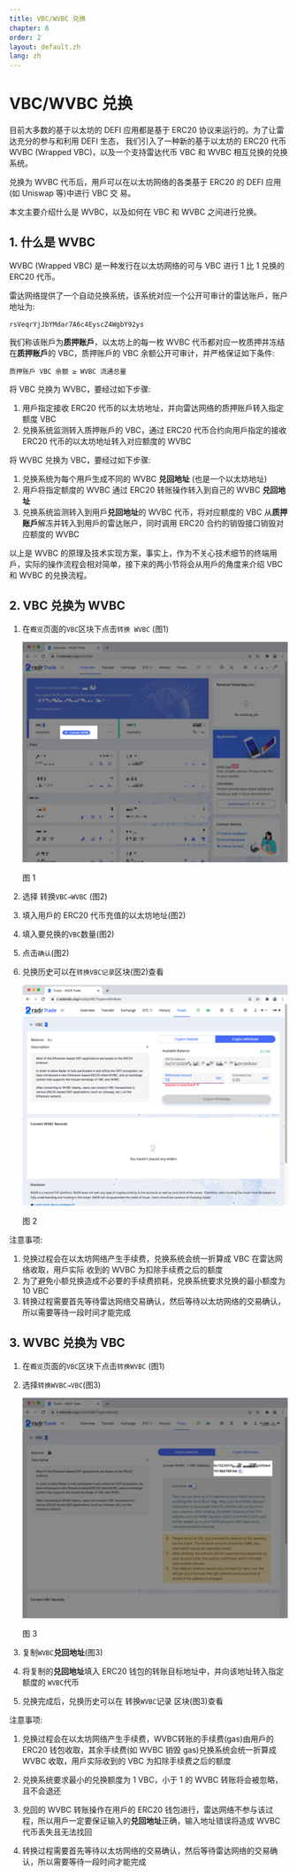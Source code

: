 ```yaml
---
title: VBC/WVBC 兑换
chapter: 8
order: 2
layout: default.zh
lang: zh
---
```


# VBC/WVBC 兑换

目前大多数的基于以太坊的 DEFI 应用都是基于 ERC20 协议来运行的。为了让雷达充分的参与和利用 DEFI 生态， 我们引入了一种新的基于以太坊的 ERC20 代币 WVBC (Wrapped VBC)，以及一个支持雷达代币 VBC 和 WVBC 相互兑换的兑换系统。

兑换为 WVBC 代币后，用戶可以在以太坊网络的各类基于 ERC20 的 DEFI 应用(如 Uniswap 等)中进行 VBC 交 易。

本文主要介绍什么是 WVBC，以及如何在 VBC 和 WVBC 之间进行兑换。 

## 1. 什么是 WVBC

WVBC  (Wrapped VBC) 是一种发行在以太坊网络的可与 VBC 进行 1 比 1 兑换的 ERC20 代币。 

雷达网络提供了一个自动兑换系统，该系统对应一个公开可审计的雷达账戶，账户地址为:

```
rsVeqrYjJbYMdar7A6c4EyscZ4WgbY92ys
```

我们称该账戶为**质押账戶**，以太坊上的每一枚 WVBC 代币都对应一枚质押并冻结在**质押账戶**的 VBC，质押账戶的 VBC 余额公开可审计，并严格保证如下条件:

```
质押账戶 VBC 余额 ≥ WVBC 流通总量
```

将 VBC 兑换为 WVBC，要经过如下步骤:

1. 用戶指定接收 ERC20 代币的以太坊地址，并向雷达网络的质押账戶转入指定额度 VBC
2. 兑换系统监测转入质押账戶的 VBC，通过 ERC20 代币合约向用戶指定的接收 ERC20 代币的以太坊地址转入对应额度的 WVBC

将 WVBC 兑换为 VBC，要经过如下步骤:

1. 兑换系统为每个用戶生成不同的 WVBC **兑回地址** (也是一个以太坊地址)
2. 用戶将指定额度的 WVBC 通过 ERC20 转账操作转入到自己的 WVBC **兑回地址**
3. 兑换系统监测转入到用戶**兑回地址**的 WVBC 代币，将对应额度的 VBC 从**质押账戶**解冻并转入到用戶的雷达账户，同时调用 ERC20 合约的销毁接口销毁对应额度的 WVBC

以上是 WVBC 的原理及技术实现方案，事实上，作为不关心技术细节的终端用戶，实际的操作流程会相对简单，接下来的两小节将会从用戶的⻆度来介绍 VBC 和 WVBC 的兑换流程。

## 2. VBC 兑换为 WVBC

1. 在`概览`⻚面的`VBC`区块下点击`转换 WVBC` (图1)

    ![switch-wvbc-zh](/assets/images/defi/wvbc/v01_convert_wvbc.png)

    图 1

2. 选择 转换`VBC→WVBC` (图2)
3. 填入用戶的 ERC20 代币充值的以太坊地址(图2) 
4. 填入要兑换的`VBC`数量(图2)
5. 点击`确认`(图2)
6. 兑换历史可以在`转换VBC记录`区块(图2)查看

    ![switch-wvbc-zh](/assets/images/defi/wvbc/v02_to_wvbc.png)

    图 2 

注意事项:

1. 兑换过程会在以太坊网络产生手续费，兑换系统会统一折算成 VBC 在雷达网络收取，用戶实际 收到的 WVBC 为扣除手续费之后的额度
2. 为了避免小额兑换造成不必要的手续费损耗，兑换系统要求兑换的最小额度为 10 VBC
3. 转换过程需要首先等待雷达网络交易确认，然后等待以太坊网络的交易确认，所以需要等待一段时间才能完成

## 3. WVBC 兑换为 VBC

1. 在`概览`⻚面的`VBC`区块下点击`转换WVBC` (图1)
2. 选择`转换WVBC→VBC`(图3)

    ![switch-wvbc-zh](/assets/images/defi/wvbc/v03_to_vbc.png)
    
    图 3

3. 复制`WVBC`**兑回地址**(图3)
4. 将复制的**兑回地址**填入 ERC20 钱包的转账目标地址中，并向该地址转入指定额度的 `WVBC`代币
5. 兑换完成后，兑换历史可以在 转换`WVBC`记录 区块(图3)查看

注意事项:

1. 兑换过程会在以太坊网络产生手续费，WVBC转账的手续费(gas)由用戶的 ERC20 钱包收取，其余手续费(如 WVBC 销毁 gas)兑换系统会统一折算成 WVBC 收取，用戶实际收到的 VBC 为扣除手续费之后的额度

2. 兑换系统要求最小的兑换额度为 1 VBC，小于 1 的 WVBC 转账将会被忽略，且不会退还

3. 兑回的 WVBC 转账操作在用戶的 ERC20 钱包进行，雷达网络不参与该过程，所以用戶一定要保证输入的**兑回地址**正确，输入地址错误将造成 WVBC 代币丢失且无法找回

4. 转换过程需要首先等待以太坊网络的交易确认，然后等待雷达网络的交易确认，所以需要等待一段时间才能完成


